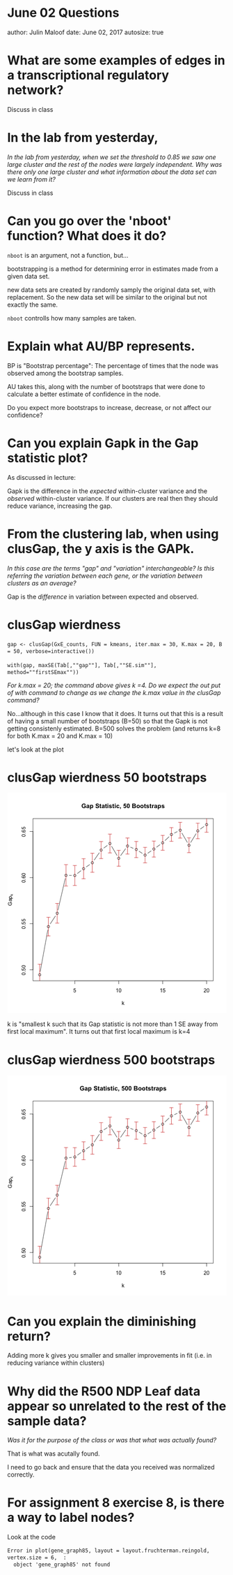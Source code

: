 June 02 Questions
========================================================
author: Julin Maloof
date: June 02, 2017
autosize: true



What are some examples of edges in a transcriptional regulatory network?
========================================================

Discuss in class

In the lab from yesterday,
========================================================
_In the lab from yesterday, when we set the threshold to 0.85 we saw one large cluster and the rest of the nodes were largely independent. Why was there only one large cluster and what information about the data set can we learn from it?_

Discuss in class

Can you go over the 'nboot' function? What does it do?
========================================================

`nboot` is an argument, not a function, but...

bootstrapping is a method for determining error in estimates made from a given data set.

new data sets are created by randomly samply the original data set, with replacement.  So the new data set will be similar to the original but not exactly the same.

`nboot` controlls how many samples are taken.

Explain what AU/BP represents.
========================================================

BP is "Bootstrap percentage": The percentage of times that the node was observed among the bootstrap samples.

AU takes this, along with the number of bootstraps that were done to calculate a better estimate of confidence in the node.  

Do you expect more bootstraps to increase, decrease, or not affect our confidence?


Can you explain Gapk in the Gap statistic plot?
========================================================

As discussed in lecture:

Gapk is the difference in the _expected_ within-cluster variance and the _observed_ within-cluster variance.  If our clusters are real then they should reduce variance, increasing the gap.

From the clustering lab, when using clusGap, the y axis is the GAPk.
========================================================
_In this case are the terms "gap" and "variation" interchangeable? Is this referring the variation between each gene, or the variation between clusters as an average?_

Gap is the _difference_ in variation between expected and observed.

clusGap wierdness
========================================================
```
gap <- clusGap(GxE_counts, FUN = kmeans, iter.max = 30, K.max = 20, B = 50, verbose=interactive())

with(gap, maxSE(Tab[,""gap""], Tab[,""SE.sim""], method=""firstSEmax""))
```

_For k.max = 20; the command above gives k =4. Do we expect the out put of with command to change as we change the k.max value in the clusGap command?_

No...although in this case I know that it does.  It turns out that this is a result of having a small number of bootstraps (B=50) so that the Gapk is not getting consistenly estimated.  B=500 solves the problem (and returns k=8 for both K.max = 20 and K.max = 10)

let's look at the plot

clusGap wierdness 50 bootstraps
========================================================
![plot of chunk unnamed-chunk-1](June02Questions-figure/unnamed-chunk-1-1.png)

k is "smallest k such that its Gap statistic is not more than 1 SE away from first local maximum".  It turns out that first local maximum is k=4


clusGap wierdness 500 bootstraps
=======
![plot of chunk unnamed-chunk-2](June02Questions-figure/unnamed-chunk-2-1.png)

Can you explain the diminishing return?
========================================================

Adding more k gives you smaller and smaller improvements in fit (i.e. in reducing variance within clusters)

Why did the R500 NDP Leaf data appear so unrelated to the rest of the sample data?
========================================================
_Was it for the purpose of the class or was that what was actually found?_

That is what was acutally found.

I need to go back and ensure that the data you received was normalized correctly.

For assignment 8 exercise 8, is there a way to label nodes?
========================================================

Look at the code




```
Error in plot(gene_graph85, layout = layout.fruchterman.reingold, vertex.size = 6,  : 
  object 'gene_graph85' not found
```
